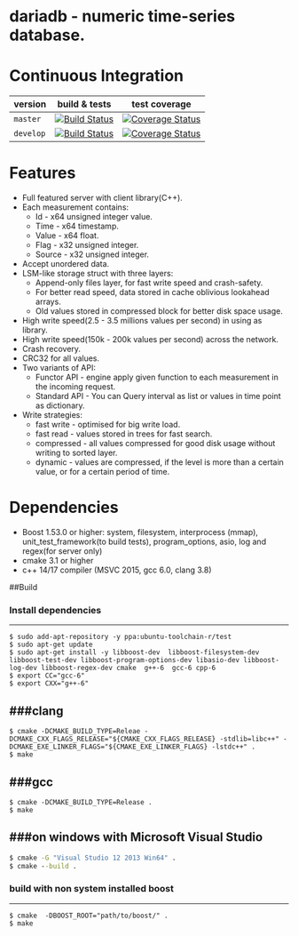 # dariadb - numeric time-series database.

# Continuous Integration

|  version | build & tests | test coverage |
|---------------------|---------|----------|
| `master`   | [![Build Status](https://travis-ci.org/lysevi/dariadb.svg?branch=master)](https://travis-ci.org/lysevi/dariadb) |  [![Coverage Status](https://coveralls.io/repos/github/lysevi/dariadb/badge.svg?branch=master)](https://coveralls.io/github/lysevi/dariadb?branch=master) |
| `develop` | [![Build Status](https://travis-ci.org/lysevi/dariadb.svg?branch=dev)](https://travis-ci.org/lysevi/dariadb) | [![Coverage Status](https://coveralls.io/repos/github/lysevi/dariadb/badge.svg?branch=dev)](https://coveralls.io/github/lysevi/dariadb?branch=dev)

# Features
* Full featured server with client library(C++).
* Each measurement contains:
  - Id - x64 unsigned integer value.
  - Time - x64 timestamp.
  - Value - x64 float.
  - Flag - x32 unsigned integer.
  - Source - x32 unsigned integer.
* Accept unordered data.
* LSM-like storage struct with three layers:
  - Append-only files layer, for fast write speed and crash-safety.
  - For better read speed, data stored in cache oblivious lookahead arrays.
  - Old values stored in compressed block for better disk space usage.
* High write speed(2.5 - 3.5 millions values per second) in using as library.
* High write speed(150k - 200k values per second) across the network.
* Crash recovery.
* CRC32 for all values.
* Two variants of API:
  - Functor API -  engine apply given function to each measurement in the incoming request.
  - Standard API - You can Query interval as list or values in time point as dictionary.
* Write strategies:
  - fast write - optimised for big write load.
  - fast read  - values stored in trees for fast search.
  - compressed - all values compressed for good disk usage without writing to sorted layer.
  - dynamic - values are compressed, if the level is more than a certain value, or for a certain period of time.

# Dependencies
* Boost 1.53.0 or higher: system, filesystem, interprocess (mmap), unit_test_framework(to build tests), program_options, asio, log and regex(for server only)
* cmake 3.1 or higher
* c++ 14/17 compiler (MSVC 2015, gcc 6.0, clang 3.8)

##Build
### Install dependencies
---
```shell
$ sudo add-apt-repository -y ppa:ubuntu-toolchain-r/test
$ sudo apt-get update
$ sudo apt-get install -y libboost-dev  libboost-filesystem-dev libboost-test-dev libboost-program-options-dev libasio-dev libboost-log-dev libboost-regex-dev cmake  g++-6  gcc-6 cpp-6
$ export CC="gcc-6"
$ export CXX="g++-6"
```

###clang
---
```shell
$ cmake -DCMAKE_BUILD_TYPE=Releae -DCMAKE_CXX_FLAGS_RELEASE="${CMAKE_CXX_FLAGS_RELEASE} -stdlib=libc++" -DCMAKE_EXE_LINKER_FLAGS="${CMAKE_EXE_LINKER_FLAGS} -lstdc++" .
$ make
```

###gcc
---
```shell
$ cmake -DCMAKE_BUILD_TYPE=Release .
$ make
```
###on windows with **Microsoft Visual Studio**
---
```cmd
$ cmake -G "Visual Studio 12 2013 Win64" .
$ cmake --build .
```
### build with non system installed boost
---
```shell
$ cmake  -DBOOST_ROOT="path/to/boost/" .
$ make
```

